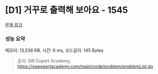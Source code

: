 # [D1] 거꾸로 출력해 보아요 - 1545 

[문제 링크](https://swexpertacademy.com/main/code/problem/problemDetail.do?contestProbId=AV2gbY0qAAQBBAS0) 

### 성능 요약

메모리: 13,536 KB, 시간: 6 ms, 코드길이: 145 Bytes



> 출처: SW Expert Academy, https://swexpertacademy.com/main/code/problem/problemList.do